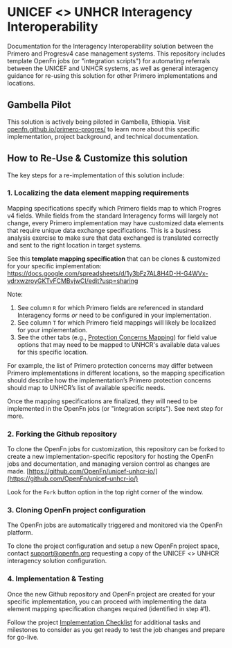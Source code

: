# UNICEF <> UNHCR Interagency Interoperability

Documentation for the Interagency Interoperability solution between the Primero and Progresv4 case management systems. This repository includes template OpenFn jobs (or "integration scripts") for automating referrals between the UNICEF and UNHCR systems, as well as general interagency guidance for re-using this solution for other Primero implementations and locations. 

## Gambella Pilot
This solution is actively being piloted in Gambella, Ethiopia. Visit [openfn.github.io/primero-progres/](https://openfn.github.io/primero-progres/) to learn more about this specific implementation, project background, and technical documentation. 

## How to Re-Use & Customize this solution
The key steps for a re-implementation of this solution include: 

### 1. Localizing the data element mapping requirements
Mapping specifications specify which Primero fields map to which Progres v4 fields. While fields from the standard Interagency forms will largely not change, every Primero implementation may have customized data elements that require unique data exchange specifications. This is a business analysis exercise to make sure that data exchanged is translated correctly and sent to the right location in target systems. 

See this **template mapping specification** that can be clones & customized for your specific implementation: https://docs.google.com/spreadsheets/d/1y3bFz7AL8H4D-H-G4WVx-vdrxwzroyGKTvFCMBvjwCI/edit?usp=sharing

Note: 
1. See column `R` for which Primero fields are referenced in standard Interagency forms _or_ need to be configured in your implementation. 
2. See column `T` for which Primero field mappings will likely be localized for your implementation. 
3. See the other tabs (e.g., [Protection Concerns Mapping](https://docs.google.com/spreadsheets/d/1y3bFz7AL8H4D-H-G4WVx-vdrxwzroyGKTvFCMBvjwCI/edit#gid=482307958)) for field value options that may need to be mapped to UNHCR's available data values for this specific location. 

For example, the list of Primero protection concerns may differ between Primero implementations in different locations, so the mapping specification should describe how the implementation’s Primero protection concerns should map to UNHCR’s list of available specific needs.

Once the mapping specifications are finalized, they will need to be implemented in the OpenFn jobs (or "integration scripts"). See next step for more. 

### 2. Forking the Github repository
To clone the OpenFn jobs for customization, this repository can be forked to create a new implementation-specific repository for hosting the OpenFn jobs and documentation, and managing version control as changes are made. 
[https://github.com/OpenFn/unicef-unhcr-io/](https://github.com/OpenFn/unicef-unhcr-io/)

Look for the `Fork` button option in the top right corner of the window. 

### 3. Cloning OpenFn project configuration
The OpenFn jobs are automatically triggered and monitored via the OpenFn platform.  

To clone the project configuration and setup a new OpenFn project space, contact support@openfn.org requesting a copy of the UNICEF <> UNHCR interagency solution configuration. 

### 4. Implementation & Testing
Once the new Github repository and OpenFn project are created for your specific implementation, you can proceed with implementing the data element mapping specification changes required (identified in step #1). 

Follow the project [Implementation Checklist](TO_UPDATE**) for additional tasks and milestones to consider as you get ready to test the job changes and prepare for go-live. 
